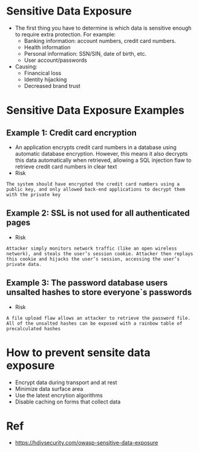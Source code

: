 # Sensitive Data Exposure
* The first thing you  have to determine is  which data is sensitive enough to require extra protection. For example:
    * Banking information: account numbers, credit card numbers.
    * Health information
    * Personal information: SSN/SIN, date of birth, etc.
    * User account/passwords
* Causing:
    * Financical loss
    * Identity hijacking
    * Decreased brand trust

# Sensitive Data Exposure Examples

## Example 1: Credit card encryption
* An application encrypts credit card numbers in a database using automatic database encryption. However, this means it also decrypts this data automatically when retrieved, allowing a SQL injection flaw to retrieve credit card numbers in clear text
* Risk
```
The system should have encrypted the credit card numbers using a public key, and only allowed back-end applications to decrypt them with the private key
```

## Example 2: SSL is not used for all authenticated pages
* Risk
```
Attacker simply monitors network traffic (like an open wireless network), and steals the user’s session cookie. Attacker then replays this cookie and hijacks the user’s session, accessing the user’s private data.
```

## Example 3: The password database users unsalted hashes to store everyone`s passwords
* Risk
```
A file upload flaw allows an attacker to retrieve the password file. All of the unsalted hashes can be exposed with a rainbow table of precalculated hashes
```

# How to prevent sensite data exposure
* Encrypt data during transport and at rest
* Minimize data surface area
* Use the latest encrytion algorithms
* Disable caching on forms that collect data

# Ref
* https://hdivsecurity.com/owasp-sensitive-data-exposure
